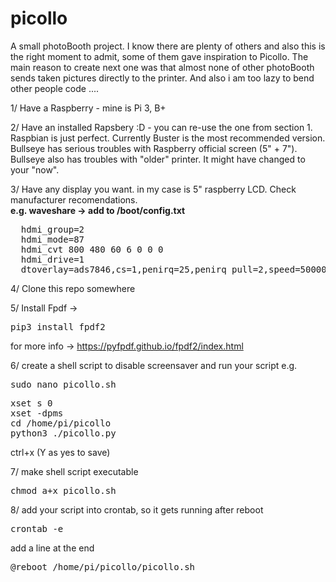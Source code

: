 # picollo
A small photoBooth project. I know there are plenty of others and also this is the right moment to admit, some of them gave inspiration to Picollo. The main reason to create next one was that almost none of other photoBooth sends taken pictures directly to the printer. And also i am too lazy to bend other people code ....

1/ Have a Raspberry - mine is Pi 3, B+

2/ Have an installed Rapsbery :D - you can re-use the one from section 1. Raspbian is just perfect. Currently Buster is the most recommended version. Bullseye has serious troubles with Raspberry official screen (5" + 7"). Bullseye also has troubles with "older" printer. It might have changed to your "now".

3/ Have any display you want. in my case is 5" raspberry LCD. Check manufacturer recomendations.   
  <b>e.g. waveshare -> add to /boot/config.txt</b>  
  <pre>
  hdmi_group=2  
  hdmi_mode=87
  hdmi_cvt 800 480 60 6 0 0 0
  hdmi_drive=1
  dtoverlay=ads7846,cs=1,penirq=25,penirq_pull=2,speed=50000,keep_vref_on=0,swapxy=0,pmax=255,xohms=150,xmin=200,xmax=3900,ymin=200,ymax=3900</pre>

4/ Clone this repo somewhere

5/ Install Fpdf -> <pre>pip3 install fpdf2</pre>
  for more info -> https://pyfpdf.github.io/fpdf2/index.html
  
6/ create a shell script to disable screensaver and run your script
e.g. 
<pre>sudo nano picollo.sh</pre>
<pre>
xset s 0
xset -dpms
cd /home/pi/picollo
python3 ./picollo.py
</pre>
ctrl+x (Y as yes to save)

7/ make shell script executable
<pre>chmod a+x picollo.sh</pre>

8/ add your script into crontab, so it gets running after reboot
<pre>crontab -e</pre>
add a line at the end
<pre>@reboot /home/pi/picollo/picollo.sh</pre>


